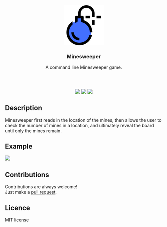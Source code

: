 <p align="center">
<img src="images/bomb.png" width="128" height="128"/>
<br/>
<h3 align="center">Minesweeper</h3>
<p align="center">A command line Minesweeper game.</p>
<h2></h2>
</p>
<br />

<p align="center">
<a href="../../issues"><img src="https://img.shields.io/github/issues/aminbeigi/Minesweeper?style=flat-square" /></a>
<a href="../../pulls"><img src="https://img.shields.io/github/issues-pr/aminbeigi/Minesweeper?style=flat-square" /></a>
<img src="https://img.shields.io/github/license/aminbeigi/Minesweeper?style=flat-square">
</p>

## Description
Minesweeper first reads in the location of the mines, then allows the user to check the number of mines in a location, and ultimately reveal the board until only the mines remain.

## Example
![](https://i.imgur.com/zPjv7xZ.gif)

## Contributions
Contributions are always welcome!  
Just make a [pull request](../../pulls).

## Licence
MIT license
